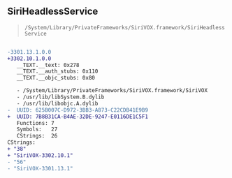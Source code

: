 ## SiriHeadlessService

> `/System/Library/PrivateFrameworks/SiriVOX.framework/SiriHeadlessService`

```diff

-3301.13.1.0.0
+3302.10.1.0.0
   __TEXT.__text: 0x278
   __TEXT.__auth_stubs: 0x110
   __TEXT.__objc_stubs: 0x80

   - /System/Library/PrivateFrameworks/SiriVOX.framework/SiriVOX
   - /usr/lib/libSystem.B.dylib
   - /usr/lib/libobjc.A.dylib
-  UUID: 625B007C-D972-3BB3-A873-C22CDB41E9B9
+  UUID: 7B8B31CA-B4AE-32DE-9247-E0116DE1C5F1
   Functions: 7
   Symbols:   27
   CStrings:  26
CStrings:
+ "38"
+ "SiriVOX-3302.10.1"
- "56"
- "SiriVOX-3301.13.1"

```
